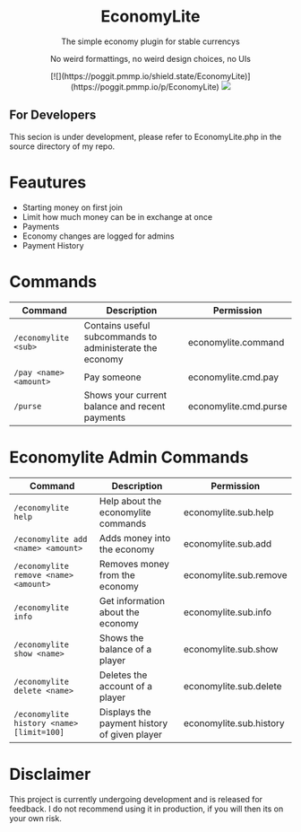 <div align="center">
  <h1>EconomyLite</h1>
  <p>The simple economy plugin for stable currencys</p>
  <p>No weird formattings, no weird design choices, no UIs</p>
  [![](https://poggit.pmmp.io/shield.state/EconomyLite)](https://poggit.pmmp.io/p/EconomyLite)
<a href="https://poggit.pmmp.io/p/EconomyLite"><img src="https://poggit.pmmp.io/shield.state/EconomyLite"></a>
</div>

## For Developers
This secion is under development, please refer to EconomyLite.php in the source directory of my repo.

# Feautures
- Starting money on first join
- Limit how much money can be in exchange at once
- Payments
- Economy changes are logged for admins
- Payment History

# Commands
Command | Description | Permission
--- | --- | ---
`/economylite <sub>` | Contains useful subcommands to administerate the economy | economylite.command
`/pay <name> <amount>` | Pay someone | economylite.cmd.pay
`/purse` | Shows your current balance and recent payments | economylite.cmd.purse

# Economylite Admin Commands
Command | Description | Permission
--- | --- | ---
`/economylite help` | Help about the economylite commands | economylite.sub.help
`/economylite add <name> <amount>` | Adds money into the economy | economylite.sub.add
`/economylite remove <name> <amount>` | Removes money from the economy | economylite.sub.remove
`/economylite info` | Get information about the economy | economylite.sub.info
`/economylite show <name>` | Shows the balance of a player | economylite.sub.show
`/economylite delete <name>` | Deletes the account of a player | economylite.sub.delete
`/economylite history <name> [limit=100]` | Displays the payment history of given player | economylite.sub.history

# Disclaimer
This project is currently undergoing development and is released for feedback. I do not recommend using it in production, if you will then its on your own risk.
